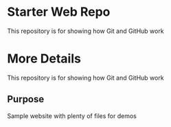 # Starter Web Repo

This repository is for showing how Git and GitHub work

# More Details

This repository is for showing how Git and GitHub work

## Purpose

Sample website with plenty of files for demos